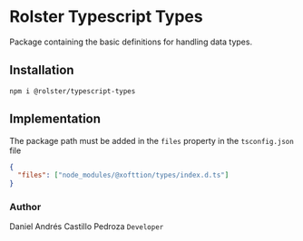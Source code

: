 # Rolster Typescript Types

Package containing the basic definitions for handling data types.

## Installation

```
npm i @rolster/typescript-types
```

## Implementation

The package path must be added in the `files` property in the `tsconfig.json` file

```json
{
  "files": ["node_modules/@xofttion/types/index.d.ts"]
}
```

### Author

Daniel Andrés Castillo Pedroza
`Developer`
